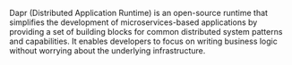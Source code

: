 Dapr (Distributed Application Runtime) is an open-source runtime that simplifies the development of microservices-based applications by providing a set of building blocks for common distributed system patterns and capabilities. It enables developers to focus on writing business logic without worrying about the underlying infrastructure.
